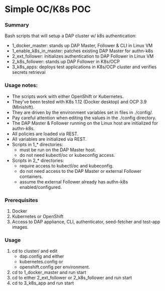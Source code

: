 # Simple OC/K8s POC

### Summary
Bash scripts that will setup a DAP cluster w/ k8s authentication:
 * 1_docker_master: stands up DAP Master, Follower & CLI in Linux VM
 * 1_enable_k8s_in_master: patches existing DAP Master for authn-k8s
 * 2_ext_follower: initializes authentication to DAP Follower in Linux VM
 * 2_k8s_follower: stands up DAP Follower in K8s/OCP
 * 3_k8s_apps: deploys test applications in K8s/OCP cluster and verifies secrets retrieval

### Usage notes:
 - The scripts work with either OpenShift or Kubernetes.
 - They've been tested with K8s 1.12 (Docker desktop) and OCP 3.9 (Minishift).
 - They are driven by the environment variables set in files in ./config/.
 - Pay careful attention when editing the values in the ./config directory.
 - The DAP Master & Follower running on the Linux host are initialized for authn-k8s.
 - All policies are loaded via REST.
 - All variables are initialized via REST.
 - Scripts in 1_* directories:
   - must be run on the DAP Master host. 
   - do not need kubectl/oc or kubeconfig access.
 - Scripts in 2_* directories:
   - require access to kubectl/oc and kubeconfig.
   - do not need access to the DAP Master or external Follower containers.
   - assume the external Follower already has authn-k8s enabled/configured.

### Prerequisites
1. Docker
2. Kubernetes or OpenShift
3. Access to DAP appliance, CLI, authenticator, seed-fetcher and test-app images.

### Usage
1. cd to cluster/ and edit 
     - dap.config
   and either 
     - kubernetes.config
   or
     - openshift.config
   per environment.
2. cd to 1_docker_master and run start
3. cd to either 2_ext_follower or 2_k8s_follower and run start
4. cd to 3_k8s_app and run start
